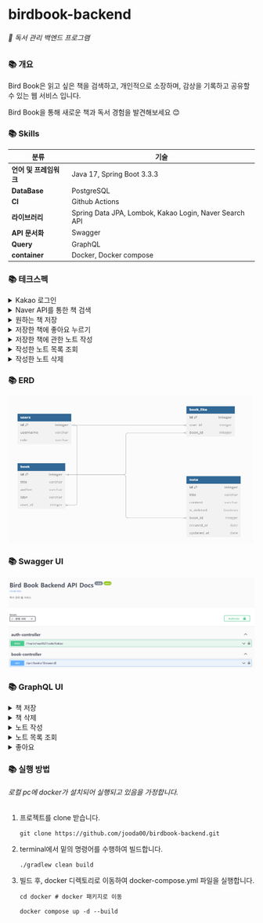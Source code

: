 # birdbook-backend
###### 📘 독서 관리 백엔드 프로그램

### 📚 개요
Bird Book은 읽고 싶은 책을 검색하고, 개인적으로 소장하며, 감상을 기록하고 공유할 수 있는 웹 서비스 입니다.

Bird Book을 통해 새로운 책과 독서 경험을 발견해보세요 😊
### 📚 Skills
| 분류             | 기술                                                     |
|----------------|--------------------------------------------------------|
| **언어 및 프레임워크** | Java 17, Spring Boot 3.3.3                             |
| **DataBase**   | PostgreSQL                                             |
| **CI**      | Github Actions                                         |
| **라이브러리**      | Spring Data JPA, Lombok, Kakao Login, Naver Search API |
| **API 문서화**    | Swagger                                                |
| **Query**      | GraphQL                                                |
 **container**      | Docker, Docker compose                                 |

### 📚 테크스펙
<details>
<summary>Kakao 로그인</summary>
</details>
<details>
<summary>Naver API를 통한 책 검색</summary>
</details>
<details>
<summary>원하는 책 저장</summary>
</details>
<details>
<summary>저장한 책에 좋아요 누르기</summary>
</details>
<details>
<summary>저장한 책에 관한 노트 작성</summary>
</details>
<details>
<summary>작성한 노트 목록 조회</summary>
</details>
<details>
<summary>작성한 노트 삭제</summary>
</details>

### 📚 ERD
<img src="images/img_8.png" width=500 height=300 />

### 📚 Swagger UI
![img_7.png](images/img_7.png)

### 📚 GraphQL UI
<details>
<summary>책 저장</summary>

![img_1.png](images/img_1.png)

</details>


<details>
<summary>책 삭제</summary>

![img_6.png](images/img_6.png)

</details>

<details>
<summary>노트 작성</summary>

![img_2.png](images/img_2.png)

</details>

<details>
<summary>노트 목록 조회</summary>

![img_5.png](images/img_5.png)

</details>

<details>
<summary>좋아요</summary>

![img_4.png](images/img_4.png)

</details>

### 📚 실행 방법
###### 로컬 pc에 docker가 설치되어 실행되고 있음을 가정합니다.
1. 프로젝트를 clone 받습니다.
    ```shell
    git clone https://github.com/jooda00/birdbook-backend.git
    ```
2. terminal에서 밑의 명령어를 수행하여 빌드합니다.
    ```shell
    ./gradlew clean build
    ```
3. 빌드 후, docker 디렉토리로 이동하여 docker-compose.yml 파일을 실행합니다.
    ```shell
    cd docker # docker 패키지로 이동
    ```
    ```dockerfile
    docker compose up -d --build
    ```

